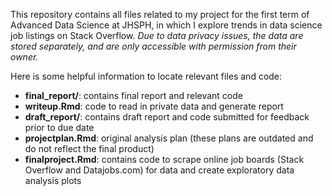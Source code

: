 This repository contains all files related to my project for the first term of Advanced Data Science at JHSPH, in which I explore trends in data science job listings on Stack Overflow. *Due to data privacy issues, the data are stored separately, and are only accessible with permission from their owner.*

Here is some helpful information to locate relevant files and code:
- **final_report/**: contains final report and relevant code
- **writeup.Rmd**: code to read in private data and generate report
- **draft_report/**: contains draft report and code submitted for feedback prior to due date
- **projectplan.Rmd**: original analysis plan (these plans are outdated and do not reflect the final product)
- **finalproject.Rmd**: contains code to scrape online job boards (Stack Overflow and Datajobs.com) for data and create exploratory data analysis plots
